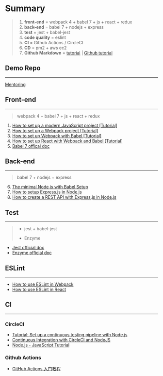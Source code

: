 # Summary
>
> 1. **front-end** = webpack 4 + babel 7 + js + react + redux
> 2. **back-end** = babel 7 + nodejs + express
> 3. **test** = jest + babel-jest
> 4. **code quality** = eslint 
> 5. **CI** = Github Actions / CircleCI
> 6. **CD** = pm2 + aws ec2
> 7. **Github Markdown** = [tutorial](https://github.com/adam-p/markdown-here/wiki/Markdown-Cheatsheet#links) | [Github tutorial](https://help.github.com/en/github/writing-on-github)

## Demo Repo

---

[Mentoring](https://github.com/amelieykw/Mentoring/tree/init)

## Front-end

---

> webpack 4 + babel 7 + js + react + redux

1. [How to set up a modern JavaScript project [Tutorial]](https://www.robinwieruch.de/javascript-project-setup-tutorial)
2. [How to set up a Webpack project [Tutorial]](https://www.robinwieruch.de/webpack-setup-tutorial)
3. [How to set up Webpack with Babel [Tutorial]](https://www.robinwieruch.de/webpack-babel-setup-tutorial)
4. [How to set up React with Webpack and Babel [Tutorial]](https://www.robinwieruch.de/minimal-react-webpack-babel-setup#hot-module-replacement-in-react)
5. [Babel 7 offical doc](https://babeljs.io/docs/en/configuration)

## Back-end

---

> babel 7 + nodejs + express

6. [The minimal Node.js with Babel Setup](https://www.robinwieruch.de/minimal-node-js-babel-setup#nodejs-with-babel)
7. [How to setup Express.js in Node.js](https://www.robinwieruch.de/node-js-express-tutorial)
8. [How to create a REST API with Express.js in Node.js](https://www.robinwieruch.de/node-express-server-rest-api)

## Test

---

> - jest + babel-jest
>
> - Enzyme

- [Jest official doc](https://jestjs.io/docs/en/getting-started)
- [Enzyme official doc](https://airbnb.io/enzyme/docs/guides/jest.html)

## ESLint

---

- [How to use ESLint in Webpack](https://www.robinwieruch.de/webpack-eslint)
- [How to use ESLint in React](https://www.robinwieruch.de/react-eslint-webpack-babel)

## CI

---

### CircleCI

- [Tutorial: Set up a continuous testing pipeline with Node.js](https://assertible.com/blog/set-up-continuous-testing-with-nodejs)
- [Continuous Integration with CircleCI and NodeJS](https://medium.com/meshstudio/continuous-integration-with-circleci-and-nodejs-44c3cf0074a0)
- [Node.js - JavaScript Tutorial](https://circleci.com/docs/2.0/language-javascript/)

### Github Actions

- [GitHub Actions 入门教程](https://p3terx.com/archives/github-actions-started-tutorial.html)